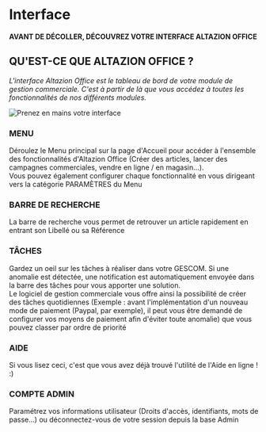 # Interface

**AVANT DE DÉCOLLER, DÉCOUVREZ VOTRE INTERFACE ALTAZION OFFICE**

## QU'EST-CE QUE ALTAZION OFFICE ?

_L'interface *Altazion Office* est le tableau de bord de votre module de gestion commerciale. C'est à partir de là que vous accédez à toutes les fonctionnalités de nos différents modules._  

![Prenez en mains votre interface](https://datasimplemente.blob.core.windows.net/aide/Tuto1%20Compress%C3%A9.gif)

### MENU

Déroulez le Menu principal sur la page d'Accueil pour accéder à l'ensemble des fonctionnalités d'Altazion Office (Créer des articles, lancer des campagnes commerciales, vendre en ligne / en magasin...).   
Vous pouvez également configurer chaque fonctionnalité en vous dirigeant vers la catégorie PARAMÈTRES du Menu

### BARRE DE RECHERCHE

La barre de recherche vous permet de retrouver un article rapidement en entrant son Libellé ou sa Référence

### TÂCHES

Gardez un oeil sur les tâches à réaliser dans votre GESCOM. Si une anomalie est détectée, une notification est automatiquement envoyée dans la barre des tâches pour vous apporter une solution.   
Le logiciel de gestion commerciale vous offre ainsi la possibilité de créer des tâches quotidiennes (Exemple : avant l'implémentation d'un nouveau mode de paiement (Paypal, par exemple), il peut vous être demandé de configurer vos moyens de paiement afin d'éviter toute anomalie) que vous pouvez classer par ordre de priorité

### AIDE

Si vous lisez ceci, c'est que vous avez déjà trouvé l'utilité de l'Aide en ligne ! :)

### COMPTE ADMIN

Paramétrez vos informations utilisateur (Droits d'accès, identifiants, mots de passe...) ou déconnectez-vous de votre session depuis la base Admin